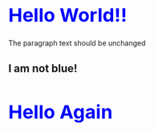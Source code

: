 <html>
   <head>
      <style>
      h1 {
         color: blue;
         font-size: 28pt;
      }
      body {
          background-image: url("https://raw.githubusercontent.com/beachbai000/Real-Website-12-3-18/master/Sun.JPG")
      }
      </style>
   </head>
   <body>
      <h1>Hello World!!</h1>
      <p>The paragraph text should be unchanged</p>
      <h2>I am not blue!</h2>
      <h1>Hello Again</h1>
   </body>
</html>
